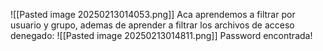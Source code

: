 ![[Pasted image 20250213014053.png]]
Aca aprendemos a filtrar por usuario y grupo, ademas de aprender a filtrar los archivos de acceso denegado:
![[Pasted image 20250213014811.png]]
Password encontrada!
